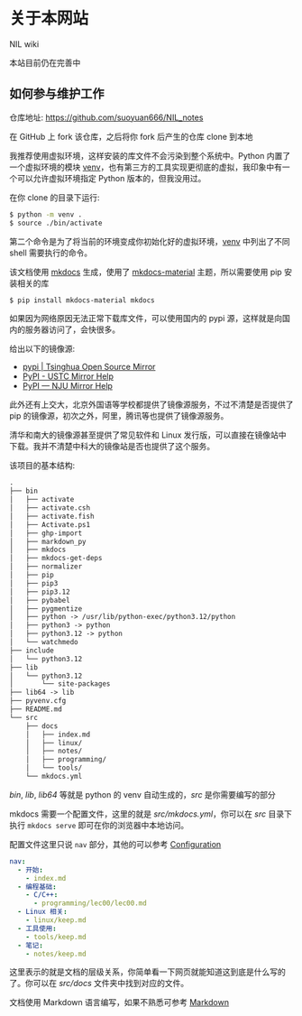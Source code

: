 # 关于本网站

NIL wiki

本站目前仍在完善中

## 如何参与维护工作

仓库地址: https://github.com/suoyuan666/NIL_notes

在 GitHub 上 fork 该仓库，之后将你 fork 后产生的仓库 clone 到本地

我推荐使用虚拟环境，这样安装的库文件不会污染到整个系统中。Python 内置了一个虚拟环境的模块 [venv](https://docs.python.org/zh-cn/3/library/venv.html)，也有第三方的工具实现更彻底的虚拟，我印象中有一个可以允许虚拟环境指定 Python 版本的，但我没用过。

在你 clone 的目录下运行:

```bash
$ python -m venv .
$ source ./bin/activate
```

第二个命令是为了将当前的环境变成你初始化好的虚拟环境，[venv](https://docs.python.org/zh-cn/3/library/venv.html#how-venvs-work) 中列出了不同 shell 需要执行的命令。

该文档使用 [mkdocs](https://github.com/mkdocs/mkdocs) 生成，使用了 [mkdocs-material](https://github.com/squidfunk/mkdocs-material) 主题，所以需要使用 pip 安装相关的库

```bash
$ pip install mkdocs-material mkdocs
```

如果因为网络原因无法正常下载库文件，可以使用国内的 pypi 源，这样就是向国内的服务器访问了，会快很多。

给出以下的镜像源:

- [pypi | Tsinghua Open Source Mirror](https://mirrors.tuna.tsinghua.edu.cn/help/pypi/)
- [PyPI - USTC Mirror Help](https://mirrors.ustc.edu.cn/help/pypi.html)
- [PyPI — NJU Mirror Help](https://nju-mirror-help.njuer.org/pypi.html)

此外还有上交大，北京外国语等学校都提供了镜像源服务，不过不清楚是否提供了 pip 的镜像源，初次之外，阿里，腾讯等也提供了镜像源服务。

清华和南大的镜像源甚至提供了常见软件和 Linux 发行版，可以直接在镜像站中下载。我并不清楚中科大的镜像站是否也提供了这个服务。

该项目的基本结构:

```txt
.
├── bin
│   ├── activate
│   ├── activate.csh
│   ├── activate.fish
│   ├── Activate.ps1
│   ├── ghp-import
│   ├── markdown_py
│   ├── mkdocs
│   ├── mkdocs-get-deps
│   ├── normalizer
│   ├── pip
│   ├── pip3
│   ├── pip3.12
│   ├── pybabel
│   ├── pygmentize
│   ├── python -> /usr/lib/python-exec/python3.12/python
│   ├── python3 -> python
│   ├── python3.12 -> python
│   └── watchmedo
├── include
│   └── python3.12
├── lib
│   └── python3.12
│       └── site-packages
├── lib64 -> lib
├── pyvenv.cfg
├── README.md
└── src
    ├── docs
    │   ├── index.md
    │   ├── linux/
    │   ├── notes/
    │   ├── programming/
    │   └── tools/
    └── mkdocs.yml
```

_bin_, _lib_, _lib64_ 等就是 python 的 venv 自动生成的，_src_ 是你需要编写的部分

mkdocs 需要一个配置文件，这里的就是 _src/mkdocs.yml_，你可以在 _src_ 目录下执行 `mkdocs serve` 即可在你的浏览器中本地访问。

配置文件这里只说 `nav` 部分，其他的可以参考 [Configuration](https://www.mkdocs.org/user-guide/configuration/)

```yml
nav:
  - 开始:
    - index.md
  - 编程基础:
    - C/C++:
      - programming/lec00/lec00.md
  - Linux 相关:
    - linux/keep.md
  - 工具使用:
    - tools/keep.md
  - 笔记:
    - notes/keep.md
```

这里表示的就是文档的层级关系，你简单看一下网页就能知道这到底是什么写的了。你可以在 _src/docs_ 文件夹中找到对应的文件。

文档使用 Markdown 语言编写，如果不熟悉可参考 [Markdown](./misc/markdown/)